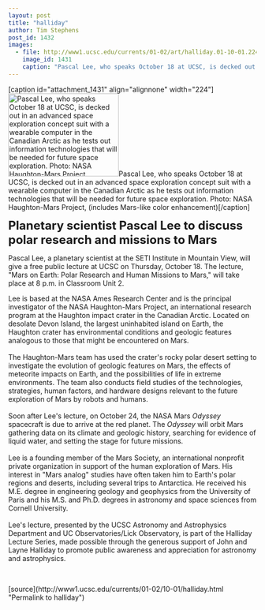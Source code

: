 ```yaml
---
layout: post
title: "halliday"
author: Tim Stephens
post_id: 1432
images:
  - file: http://www1.ucsc.edu/currents/01-02/art/halliday.01-10-01.224.jpg
    image_id: 1431
    caption: "Pascal Lee, who speaks October 18 at UCSC, is decked out in an advanced space exploration concept suit with a wearable computer in the Canadian Arctic as he tests out information technologies that will be needed for future space exploration. Photo: NASA Haughton-Mars Project, (includes Mars-like color enhancement)"
---
```


[caption id="attachment_1431" align="alignnone" width="224"]<a href="http://localhost/mysite/wp-content/uploads/2001/10/halliday.01-10-01.224.jpg"><img class="size-full wp-image-1431" src="http://localhost/mysite/wp-content/uploads/2001/10/halliday.01-10-01.224.jpg" alt="Pascal Lee, who speaks October 18 at UCSC, is decked out in an advanced space exploration concept suit with a wearable computer in the Canadian Arctic as he tests out information technologies that will be needed for future space exploration. Photo: NASA Haughton-Mars Project, (includes Mars-like color enhancement)" width="224" height="168" /></a>Pascal Lee, who speaks October 18 at UCSC, is decked out in an advanced space exploration concept suit with a wearable computer in the Canadian Arctic as he tests out information technologies that will be needed for future space exploration. Photo: NASA Haughton-Mars Project, (includes Mars-like color enhancement)[/caption]
<p>
  <font size="5"><b>Planetary scientist Pascal Lee to discuss polar research and missions to Mars</b></font>
</p>
<p>
  Pascal Lee, a planetary scientist at the SETI Institute in Mountain View, will give a free public lecture at UCSC on Thursday, October 18. The lecture, "Mars on Earth: Polar Research and Human Missions to Mars," will take place at 8 p.m. in Classroom Unit 2.
</p>Lee is based at the NASA Ames Research Center and is the principal investigator of the NASA Haughton-Mars Project, an international research program at the Haughton impact crater in the Canadian Arctic. Located on desolate Devon Island, the largest uninhabited island on Earth, the Haughton crater has environmental conditions and geologic features analogous to those that might be encountered on Mars.<br>
<br>
The Haughton-Mars team has used the crater's rocky polar desert setting to investigate the evolution of geologic features on Mars, the effects of meteorite impacts on Earth, and the possibilities of life in extreme environments. The team also conducts field studies of the technologies, strategies, human factors, and hardware designs relevant to the future exploration of Mars by robots and humans.<br>
<br>
Soon after Lee's lecture, on October 24, the NASA Mars <i>Odyssey</i> spacecraft is due to arrive at the red planet. The <i>Odyssey</i> will orbit Mars gathering data on its climate and geologic history, searching for evidence of liquid water, and setting the stage for future missions.<br>
<br>
Lee is a founding member of the Mars Society, an international nonprofit private organization in support of the human exploration of Mars. His interest in "Mars analog" studies have often taken him to Earth's polar regions and deserts, including several trips to Antarctica. He received his M.E. degree in engineering geology and geophysics from the University of Paris and his M.S. and Ph.D. degrees in astronomy and space sciences from Cornell University.<br>
<br>
Lee's lecture, presented by the UCSC Astronomy and Astrophysics Department and UC Observatories/Lick Observatory, is part of the Halliday Lecture Series, made possible through the generous support of John and Layne Halliday to promote public awareness and appreciation for astronomy and astrophysics.
<p>
  <br>

</p>
[source](http://www1.ucsc.edu/currents/01-02/10-01/halliday.html "Permalink to halliday")
